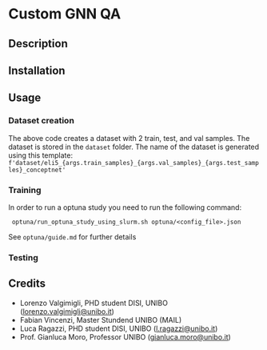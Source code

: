 # Custom GNN QA

## Description


## Installation


## Usage

### Dataset creation

The above code creates a dataset with 2 train, test, and val samples. The dataset is stored in the `dataset` folder.
The name of the dataset is generated using this template: `f'dataset/eli5_{args.train_samples}_{args.val_samples}_{args.test_samples}_conceptnet'`

### Training

In order to run a optuna study you need to run the following command:

```
 optuna/run_optuna_study_using_slurm.sh optuna/<config_file>.json

```

See `optuna/guide.md` for further details


### Testing


## Credits

* Lorenzo Valgimigli, PHD student DISI, UNIBO (lorenzo.valgimigli@unibo.it)
* Fabian Vincenzi, Master Stundend UNIBO (MAIL)
* Luca Ragazzi, PHD student DISI, UNIBO (l.ragazzi@unibo.it)
* Prof. Gianluca Moro, Professor UNIBO (gianluca.moro@unibo.it)